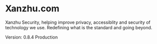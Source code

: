 # Xanzhu.com

Xanzhu Security, helping improve privacy, accessiblity and security of
technology we use. Redefining what is the standard and going beyond.

Version: 0.8.4 Production
